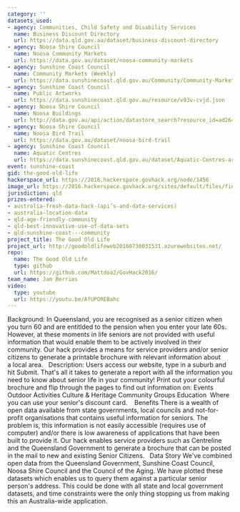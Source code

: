 ```yaml
---
category: ''
datasets_used:
- agency: Communities, Child Safety and Disability Services
  name: Business Discount Directory
  url: https://data.qld.gov.au/dataset/business-discount-directory
- agency: Noosa Shire Council
  name: Noosa Community Markets
  url: https://data.gov.au/dataset/noosa-community-markets
- agency: Sunshine Coast Council
  name: Community Markets (Weekly)
  url: https://data.sunshinecoast.qld.gov.au/Community/Community-Markets-Weekly-/7bmi-dvcq
- agency: Sunshine Coast Council
  name: Public Artworks
  url: https://data.sunshinecoast.qld.gov.au/resource/v93v-cvjd.json
- agency: Noosa Shire Council
  name: Noosa Buildings
  url: http://data.gov.au/api/action/datastore_search?resource_id=ad264e72-c0bc-42e5-9122-ef709f646b8f
- agency: Noosa Shire Council
  name: Noosa Bird Trail
  url: https://data.gov.au/dataset/noosa-bird-trail
- agency: Sunshine Coast Council
  name: Aquatic Centres
  url: https://data.sunshinecoast.qld.gov.au/dataset/Aquatic-Centres-arcgis_rest_services_Society_Socie/23vb-3ngq
event: sunshine-coast
gid: the-good-old-life
hackerspace_url: https://2016.hackerspace.govhack.org/node/1456
image_url: https://2016.hackerspace.govhack.org/sites/default/files/field/image/TGOL_logo_JB.png
jurisdiction: qld
prizes-entered:
- australia-fresh-data-hack-(api’s-and-data-services)
- australia-location-data
- qld-age-friendly-community
- qld-best-innovative-use-of-data-sets
- qld-sunshine-coast---community
project_title: The Good Old Life
project_url: http://goodoldlifeweb20160730031531.azurewebsites.net/
repo:
  name: The Good Old Life
  type: github
  url: https://github.com/Mattdoa2/GovHack2016/
team_name: Jam Berries
video:
  type: youtube
  url: https://youtu.be/AfUPOREBahc
---
```


Background:
In Queensland, you are recognised as a senior citizen when you turn 60 and are entitlded to the pension when you enter your late 60s. However, at these moments in life seniors are not provided with useful information that would enable them to be actively involved in their community. Our hack provides a means for service providers and/or senior citizens to generate a printable brochure with relevant information about a local area.
 
Description:
Users access our website, type in a suburb and hit Submit. That's all it takes to generate a report with all the information you need to know about senior life in your community! Print out your colourful brochure and flip through the pages to find out information on:
Events
Outdoor Activities
Culture & Heritage
Community Groups
Education 
Where you can use your senior's discount card. 
 
Benefits
There is a wealth of open data available from state governments, local councils and not-for-profit organisations that contains useful information for seniors. The problem is, this information is not easily accessible (requires use of computer) and/or there is low awareness of applications that have been built to provide it. Our hack enables service providers such as Centreline and the Queensland Government to generate a brochure that can be posted in the mail to new and existing Senior Citizens.
 
Data Story
We've combined open data from the Queensland Government, Sunshine Coast Council, Noosa Shire Council and the Council of the Aging. We have plotted these datasets which enables us to query them against a particular senior person's address. This could be done with all state and local government datasets, and time constraints were the only thing stopping us from making this an Australia-wide application.